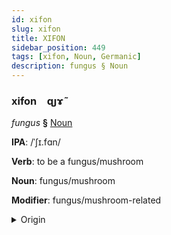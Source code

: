 ```yaml
---
id: xifon
slug: xifon
title: XIFON
sidebar_position: 449
tags: [xifon, Noun, Germanic]
description: fungus § Noun
---
```


### xifon&emsp;<span kind="abugida">ɋȷɤ̃</span>

*fungus* **§** [Noun](../../tags/Noun)

**IPA**: /ˈʃɪ.fɑn/

**Verb**: to be a fungus/mushroom

**Noun**: fungus/mushroom

**Modifier**: fungus/mushroom-related

<details>
    <summary>Origin</summary>
    Bavarian schwamm /ʃvam/<br/>
    <em>Germanic Language Family</em>
</details>